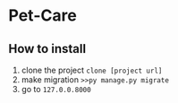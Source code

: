 # Pet-Care

## How to install 
1. clone the project `clone [project url]`
2. make migration `>>py manage.py migrate`
3. go to `127.0.0.8000`
